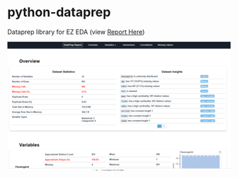 # python-dataprep
Dataprep library for EZ EDA (view <a href="https://contourdesign.github.io/python-dataprep/Report.html" target="_top">Report Here</a>)

<img src='dataprep.PNG' width=800 />
